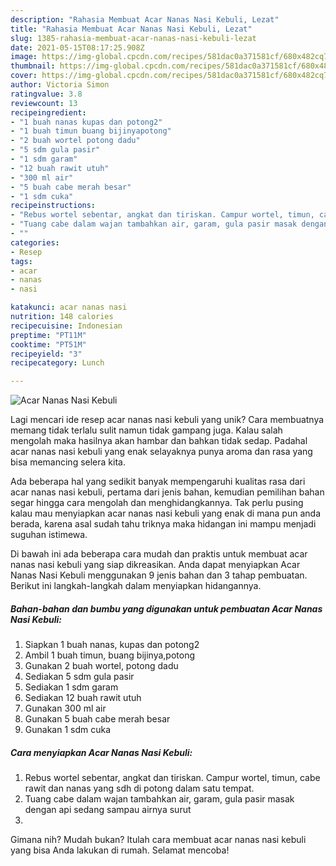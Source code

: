 ```yaml
---
description: "Rahasia Membuat Acar Nanas Nasi Kebuli, Lezat"
title: "Rahasia Membuat Acar Nanas Nasi Kebuli, Lezat"
slug: 1385-rahasia-membuat-acar-nanas-nasi-kebuli-lezat
date: 2021-05-15T08:17:25.908Z
image: https://img-global.cpcdn.com/recipes/581dac0a371581cf/680x482cq70/acar-nanas-nasi-kebuli-foto-resep-utama.jpg
thumbnail: https://img-global.cpcdn.com/recipes/581dac0a371581cf/680x482cq70/acar-nanas-nasi-kebuli-foto-resep-utama.jpg
cover: https://img-global.cpcdn.com/recipes/581dac0a371581cf/680x482cq70/acar-nanas-nasi-kebuli-foto-resep-utama.jpg
author: Victoria Simon
ratingvalue: 3.8
reviewcount: 13
recipeingredient:
- "1 buah nanas kupas dan potong2"
- "1 buah timun buang bijinyapotong"
- "2 buah wortel potong dadu"
- "5 sdm gula pasir"
- "1 sdm garam"
- "12 buah rawit utuh"
- "300 ml air"
- "5 buah cabe merah besar"
- "1 sdm cuka"
recipeinstructions:
- "Rebus wortel sebentar, angkat dan tiriskan. Campur wortel, timun, cabe rawit dan nanas yang sdh di potong dalam satu tempat."
- "Tuang cabe dalam wajan tambahkan air, garam, gula pasir masak dengan api sedang sampau airnya surut"
- ""
categories:
- Resep
tags:
- acar
- nanas
- nasi

katakunci: acar nanas nasi 
nutrition: 148 calories
recipecuisine: Indonesian
preptime: "PT11M"
cooktime: "PT51M"
recipeyield: "3"
recipecategory: Lunch

---
```



![Acar Nanas Nasi Kebuli](https://img-global.cpcdn.com/recipes/581dac0a371581cf/680x482cq70/acar-nanas-nasi-kebuli-foto-resep-utama.jpg)

Lagi mencari ide resep acar nanas nasi kebuli yang unik? Cara membuatnya memang tidak terlalu sulit namun tidak gampang juga. Kalau salah mengolah maka hasilnya akan hambar dan bahkan tidak sedap. Padahal acar nanas nasi kebuli yang enak selayaknya punya aroma dan rasa yang bisa memancing selera kita.



Ada beberapa hal yang sedikit banyak mempengaruhi kualitas rasa dari acar nanas nasi kebuli, pertama dari jenis bahan, kemudian pemilihan bahan segar hingga cara mengolah dan menghidangkannya. Tak perlu pusing kalau mau menyiapkan acar nanas nasi kebuli yang enak di mana pun anda berada, karena asal sudah tahu triknya maka hidangan ini mampu menjadi suguhan istimewa.


Di bawah ini ada beberapa cara mudah dan praktis untuk membuat acar nanas nasi kebuli yang siap dikreasikan. Anda dapat menyiapkan Acar Nanas Nasi Kebuli menggunakan 9 jenis bahan dan 3 tahap pembuatan. Berikut ini langkah-langkah dalam menyiapkan hidangannya.

<!--inarticleads1-->

##### Bahan-bahan dan bumbu yang digunakan untuk pembuatan Acar Nanas Nasi Kebuli:

1. Siapkan 1 buah nanas, kupas dan potong2
1. Ambil 1 buah timun, buang bijinya,potong
1. Gunakan 2 buah wortel, potong dadu
1. Sediakan 5 sdm gula pasir
1. Sediakan 1 sdm garam
1. Sediakan 12 buah rawit utuh
1. Gunakan 300 ml air
1. Gunakan 5 buah cabe merah besar
1. Gunakan 1 sdm cuka




<!--inarticleads2-->

##### Cara menyiapkan Acar Nanas Nasi Kebuli:

1. Rebus wortel sebentar, angkat dan tiriskan. Campur wortel, timun, cabe rawit dan nanas yang sdh di potong dalam satu tempat.
1. Tuang cabe dalam wajan tambahkan air, garam, gula pasir masak dengan api sedang sampau airnya surut
1. 




Gimana nih? Mudah bukan? Itulah cara membuat acar nanas nasi kebuli yang bisa Anda lakukan di rumah. Selamat mencoba!
